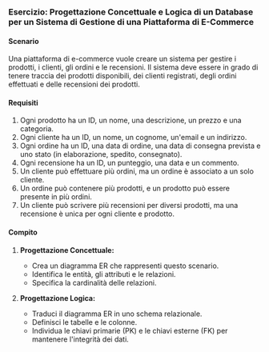 ### Esercizio: Progettazione Concettuale e Logica di un Database per un Sistema di Gestione di una Piattaforma di E-Commerce

#### Scenario

Una piattaforma di e-commerce vuole creare un sistema per gestire i prodotti, i clienti, gli ordini e le recensioni. Il sistema deve essere in grado di tenere traccia dei prodotti disponibili, dei clienti registrati, degli ordini effettuati e delle recensioni dei prodotti.

#### Requisiti

1. Ogni prodotto ha un ID, un nome, una descrizione, un prezzo e una categoria.
2. Ogni cliente ha un ID, un nome, un cognome, un'email e un indirizzo.
3. Ogni ordine ha un ID, una data di ordine, una data di consegna prevista e uno stato (in elaborazione, spedito, consegnato).
4. Ogni recensione ha un ID, un punteggio, una data e un commento.
5. Un cliente può effettuare più ordini, ma un ordine è associato a un solo cliente.
6. Un ordine può contenere più prodotti, e un prodotto può essere presente in più ordini.
7. Un cliente può scrivere più recensioni per diversi prodotti, ma una recensione è unica per ogni cliente e prodotto.

#### Compito

1. **Progettazione Concettuale:**
   - Crea un diagramma ER che rappresenti questo scenario.
   - Identifica le entità, gli attributi e le relazioni.
   - Specifica la cardinalità delle relazioni.

2. **Progettazione Logica:**
   - Traduci il diagramma ER in uno schema relazionale.
   - Definisci le tabelle e le colonne.
   - Individua le chiavi primarie (PK) e le chiavi esterne (FK) per mantenere l'integrità dei dati.
